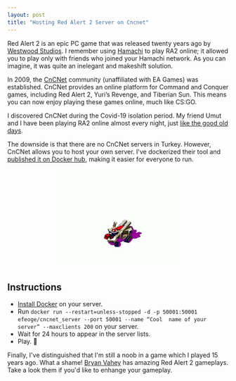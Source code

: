 ```yaml
---
layout: post
title: "Hosting Red Alert 2 Server on Cncnet"
---
```

Red Alert 2 is an epic PC game that was released twenty years ago by [Westwood Studios](https://en.wikipedia.org/wiki/Westwood_Studios). I remember using [Hamachi](https://en.wikipedia.org/wiki/LogMeIn_Hamachi) to play RA2 online; it allowed you to play only with friends who joined your Hamachi network. As you can imagine, it was quite an inelegant and makeshift solution.

In 2009, the [CnCNet](https://cncnet.org/what-is-cncnet) community (unaffiliated with EA Games) was established. CnCNet provides an online platform for Command and Conquer games, including Red Alert 2, Yuri’s Revenge, and Tiberian Sun. This means you can now enjoy playing these games online, much like CS:GO.

I discovered CnCNet during the Covid-19 isolation period. My friend Umut and I have been playing RA2 online almost every night, just [like the good old days](/public/images/posts/cncnetserver/playing-pc-with-umut.jpg).

The downside is that there are no CnCNet servers in Turkey. However, CnCNet allows you to host your own server. I've dockerized their tool and [published it on Docker hub](https://hub.docker.com/r/efeoge/cncnet_server), making it easier for everyone to run.

<center><img src="/public/images/posts/cncnetserver/done.gif" title="new construction options"></center>

## Instructions
- [Install Docker](https://docs.docker.com/get-docker/) on your server.
- Run `docker run --restart=unless-stopped -d -p 50001:50001 efeoge/cncnet_server --port 50001 --name “Cool 
name of your server” --maxclients 200` on your server.
- Wait for 24 hours to appear in the server lists.
- Play. 🎉

Finally, I've distinguished that I'm still a noob in a game which I played 15 years ago. What a shame! [Bryan 
Vahey](https://www.youtube.com/user/pwn2kill22) has amazing Red Alert 2 gameplays. Take a look them if you'd 
like to enhange your gameplay.
